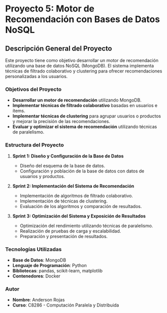 # Proyecto 5: Motor de Recomendación con Bases de Datos NoSQL

## Descripción General del Proyecto

Este proyecto tiene como objetivo desarrollar un motor de recomendación utilizando una base de datos NoSQL (MongoDB). El sistema implementa técnicas de filtrado colaborativo y clustering para ofrecer recomendaciones personalizadas a los usuarios.

### Objetivos del Proyecto

- **Desarrollar un motor de recomendación** utilizando MongoDB.
- **Implementar técnicas de filtrado colaborativo** basadas en usuarios e ítems.
- **Implementar técnicas de clustering** para agrupar usuarios o productos y mejorar la precisión de las recomendaciones.
- **Evaluar y optimizar el sistema de recomendación** utilizando técnicas de paralelismo.

### Estructura del Proyecto

1. **Sprint 1: Diseño y Configuración de la Base de Datos**
   - Diseño del esquema de la base de datos.
   - Configuración y población de la base de datos con datos de usuarios y productos.

2. **Sprint 2: Implementación del Sistema de Recomendación**
   - Implementación de algoritmos de filtrado colaborativo.
   - Implementación de técnicas de clustering.
   - Evaluación de los algoritmos y comparación de resultados.

3. **Sprint 3: Optimización del Sistema y Exposición de Resultados**
   - Optimización del rendimiento utilizando técnicas de paralelismo.
   - Realización de pruebas de carga y escalabilidad.
   - Preparación y presentación de resultados.


### Tecnologías Utilizadas

- **Base de Datos**: MongoDB
- **Lenguaje de Programación**: Python
- **Bibliotecas**: pandas, scikit-learn, matplotlib
- **Contenedores**: Docker

### Autor

- **Nombre**: Anderson Rojas
- **Curso**: C8286 - Computación Paralela y Distribuida

